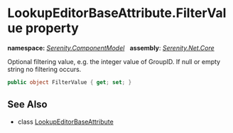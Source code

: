 # LookupEditorBaseAttribute.FilterValue property
**namespace:** *[Serenity.ComponentModel](../../README.md#serenity.componentmodel-namespace)*   **assembly**: *[Serenity.Net.Core](../../README.md)*

Optional filtering value, e.g. the integer value of GroupID. If null or empty string no filtering occurs.

```csharp
public object FilterValue { get; set; }
```

## See Also

* class [LookupEditorBaseAttribute](../LookupEditorBaseAttribute.md)